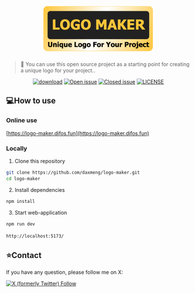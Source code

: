 # <div align="center"><img src="./src/assets/logo_maker_logo.png" width=300/></div>

> :rocket: You can use this open source project as a starting point for creating a unique logo for your project..

<div align="center">

[![download](https://img.shields.io/github/downloads/reamd/logo-maker/total.svg)](https://github.com/reamd/logo-maker/releases)
[![Open issue](https://img.shields.io/github/issues/reamd/logo-maker)](https://github.com/reamd/logo-maker/issues)
[![Closed issue](https://img.shields.io/github/issues-closed/reamd/logo-maker)](https://github.com/reamd/logo-maker/issues)
[![LICENSE](https://img.shields.io/badge/License-GPL%203.0-blue.svg)](https://github.com/reamd/logo-maker/blob/master/LICENSE)

</div>

## :computer:How to use

### Online use
[https://logo-maker.djfos.fun](https://logo-maker.djfos.fun)

### Locally

1. Clone this repository

```bash
git clone https://github.com/daxmeng/logo-maker.git
cd logo-maker
```

2. Install dependencies

```bash
npm install
```

3. Start web-application

```bash
npm run dev

http://localhost:5173/
```

## :star:Contact

If you have any question, please follow me on X:

[![X (formerly Twitter) Follow](https://img.shields.io/twitter/follow/daxmeng)](https://x.com/daxmeng)
